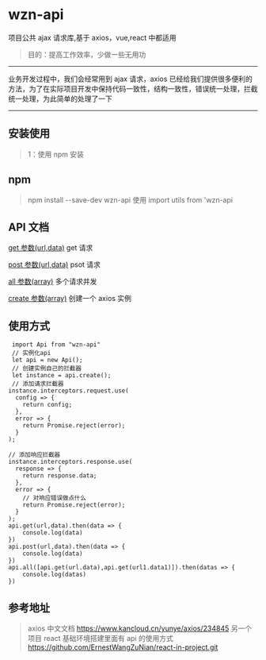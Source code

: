 # wzn-api

项目公共 ajax 请求库,基于 axios，vue,react 中都适用

> 目的：提高工作效率，少做一些无用功

---

业务开发过程中，我们会经常用到 ajax 请求，axios 已经给我们提供很多便利的方法，为了在实际项目开发中保持代码一致性，结构一致性，错误统一处理，拦截统一处理，为此简单的处理了一下

---

## 安装使用

> 1：使用 npm 安装

## npm

> npm install --save-dev wzn-api
> 使用 import utils from 'wzn-api

## API 文档

[get 参数(url,data)](https://github.com/ErnestWangZuNian/project-request-api/blob/master/src/index.js) get 请求 </br>

[post 参数(url,data)](https://github.com/ErnestWangZuNian/project-request-api/blob/master/src/index.js) psot 请求 </br>

[all 参数(array)](https://github.com/ErnestWangZuNian/project-request-api/blob/master/src/index.js) 多个请求并发 </br>

[create 参数(array)](https://github.com/ErnestWangZuNian/project-request-api/blob/master/src/index.js) 创建一个 axios 实例 </br>

## 使用方式

```
 import Api from "wzn-api"
 // 实例化api
 let api = new Api();
 // 创建实例自己的拦截器
 let instance = api.create();
 // 添加请求拦截器
instance.interceptors.request.use(
  config => {
    return config;
  },
  error => {
    return Promise.reject(error);
  }
);

// 添加响应拦截器
instance.interceptors.response.use(
  response => {
    return response.data;
  },
  error => {
    // 对响应错误做点什么
    return Promise.reject(error);
  }
);
api.get(url,data).then(data => {
    console.log(data)
})
api.post(url,data).then(data => {
    console.log(data)
})
api.all([api.get(url.data),api.get(url1.data1)]).then(datas => {
    console.log(datas)
})
```

## 参考地址

> axios 中文文档 https://www.kancloud.cn/yunye/axios/234845
> 另一个项目 react 基础环境搭建里面有 api 的使用方式 https://github.com/ErnestWangZuNian/react-in-project.git
